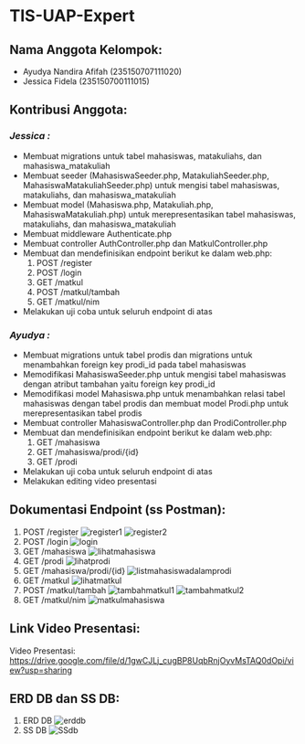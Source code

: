 # **TIS-UAP-Expert**

## **Nama Anggota Kelompok:**
- Ayudya Nandira Afifah (235150707111020)
- Jessica Fidela (235150700111015)

## **Kontribusi Anggota:**
### _**Jessica :**_
- Membuat migrations untuk tabel mahasiswas, matakuliahs, dan mahasiswa_matakuliah
- Membuat seeder (MahasiswaSeeder.php, MatakuliahSeeder.php, MahasiswaMatakuliahSeeder.php) untuk mengisi tabel mahasiswas, matakuliahs, dan mahasiswa_matakuliah
- Membuat model (Mahasiswa.php, Matakuliah.php, MahasiswaMatakuliah.php) untuk merepresentasikan tabel mahasiswas, matakuliahs, dan mahasiswa_matakuliah
- Membuat middleware Authenticate.php
- Membuat controller AuthController.php dan MatkulController.php
- Membuat dan mendefinisikan endpoint berikut ke dalam web.php:
  1. POST /register
  2. POST /login
  3. GET /matkul
  4. POST /matkul/tambah
  5. GET /matkul/nim
- Melakukan uji coba untuk seluruh endpoint di atas

### _**Ayudya :**_
- Membuat migrations untuk tabel prodis dan migrations untuk menambahkan foreign key prodi_id pada tabel mahasiswas
- Memodifikasi MahasiswaSeeder.php untuk mengisi tabel mahasiswas dengan atribut tambahan yaitu foreign key prodi_id
- Memodifikasi model Mahasiswa.php untuk menambahkan relasi tabel mahasiswas dengan tabel prodis dan membuat model Prodi.php untuk merepresentasikan tabel prodis
- Membuat controller MahasiswaController.php dan ProdiController.php
- Membuat dan mendefinisikan endpoint berikut ke dalam web.php:
  1. GET /mahasiswa
  2. GET /mahasiswa/prodi/{id}
  3. GET /prodi
- Melakukan uji coba untuk seluruh endpoint di atas
- Melakukan editing video presentasi

## **Dokumentasi Endpoint (ss Postman):**
1. POST /register
![register1](./assets/register.png)
![register2](./assets/register_2.png)
3. POST /login
![login](./assets/login.png)
4. GET /mahasiswa
![lihatmahasiswa](./assets/mahasiswa.png)
5. GET /prodi
![lihatprodi](./assets/prodi.png)
6. GET /mahasiswa/prodi/{id}
![listmahasiswadalamprodi](./assets/mahasiswa_prodi.png)
7. GET /matkul
![lihatmatkul](./assets/matkul.png)
8. POST /matkul/tambah
![tambahmatkul1](./assets/tambah_matkul_1.png)
![tambahmatkul2](./assets/tambah_matkul_2.png)
9. GET /matkul/nim
![matkulmahasiswa](./assets/matkul_mahasiswa.png)

## **Link Video Presentasi:**
Video Presentasi: https://drive.google.com/file/d/1gwCJLj_cugBP8UqbRnjOyvMsTAQ0dOpi/view?usp=sharing
## **ERD DB dan SS DB:**
1. ERD DB
![erddb](./assets/ERD%20UAP.JPG)
2. SS DB
![SSdb](./assets/ss_db.JPG)
